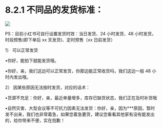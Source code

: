 # 8.2.1 不同品的发货标准：

![](img/8bc655033586464a3b4b8f72bd226476.png)

PS：目前小红书可自行设置发货时效：当日发货、24 小时发货、48 小时发货，时段预售(即下单后 xx 天发货)、定时预售（xx 日前发货）

1） 可以正常发货

•你好，能拍下就能发货哦。

•你好，亲，我们这边可以正常发货，你那边能正常收货吗，我们这边一般 48 小时内发出哦。

2） 因某些原因无法按时发货，对应的话术：

•货源不充足：你好，亲，最近单量增多，库存已缺货状态，我们正在及时补货哦

•自然灾害、大型会议等不可抗力因素无法发货：你好，亲，因为***原因，暂时发不出来，我们也非常着急，如果您着急要货，建议您看看其他家有没有能发出的，给你带来不便，实在抱歉！